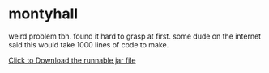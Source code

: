 # montyhall
weird problem tbh. found it hard to grasp at first. some dude on the internet said this would take 1000 lines of code to make.

<a href="https://github.com/Incandescent-Turtle/montyhall/raw/main/MontyHallProblem.jar" download>Click to Download the runnable jar file</a>
